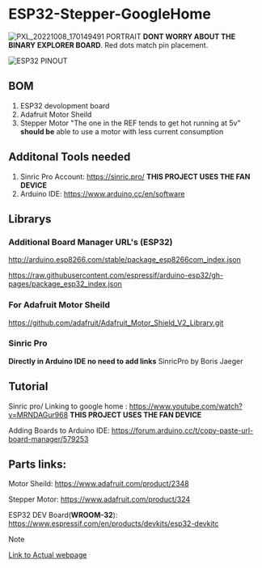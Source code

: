 # ESP32-Stepper-GoogleHome

![PXL_20221008_170149491 PORTRAIT](https://user-images.githubusercontent.com/96370103/194719110-753e4c8a-6163-4716-aebe-1170014e988a.jpg)
**DONT WORRY ABOUT THE BINARY EXPLORER BOARD**. Red dots match pin placement. 

![ESP32 PINOUT](https://user-images.githubusercontent.com/96370103/194719681-100162ab-d7fe-4bb1-9bd2-6ad1edf939de.png)

## BOM
1. ESP32 devolopment board
2. Adafruit Motor Sheild
3. Stepper Motor "The one in the REF tends to get hot running at 5v" **should be** able to use a motor with less current consumption

## Additonal Tools needed
1. Sinric Pro Account: https://sinric.pro/ **THIS PROJECT USES THE FAN DEVICE**
2. Arduino IDE: https://www.arduino.cc/en/software

## Librarys

### Additional Board Manager URL's (ESP32)

http://arduino.esp8266.com/stable/package_esp8266com_index.json

https://raw.githubusercontent.com/espressif/arduino-esp32/gh-pages/package_esp32_index.json

### For Adafruit Motor Sheild

https://github.com/adafruit/Adafruit_Motor_Shield_V2_Library.git

### Sinric Pro

**Directly in Arduino IDE no need to add links**
SinricPro by Boris Jaeger




## Tutorial 

Sinric pro/ Linking to google home : https://www.youtube.com/watch?v=MRNDAGur968 **THIS PROJECT USES THE FAN DEVICE**

Adding Boards to Arduino IDE: https://forum.arduino.cc/t/copy-paste-url-board-manager/579253

## Parts links:

Motor Sheild: https://www.adafruit.com/product/2348

Stepper Motor: https://www.adafruit.com/product/324

ESP32 DEV Board(**WROOM-32**): https://www.espressif.com/en/products/devkits/esp32-devkitc

> [!Note]
> [Link to Actual webpage](https://www.computerhope.com/unix/uecho.htm)




